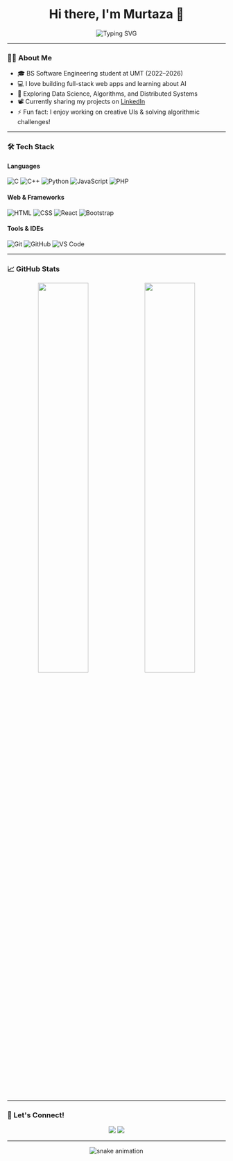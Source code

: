 <h1 align="center">Hi there, I'm Murtaza 👋</h1>

<p align="center">
  <img src="https://readme-typing-svg.demolab.com?font=Fira+Code&pause=1000&center=true&vCenter=true&width=435&lines=Software+Engineer+%7C+Full+Stack+Developer;Passionate+about+Tech+%26+Learning+AI;Let's+build+something+awesome+!🚀" alt="Typing SVG" />
</p>

---

### 👨‍💻 About Me

- 🎓 BS Software Engineering student at UMT (2022–2026)
- 💻 I love building full-stack web apps and learning about AI
- 🧠 Exploring Data Science, Algorithms, and Distributed Systems
- 📽️ Currently sharing my projects on [LinkedIn](https://www.linkedin.com/in/murtazamazhar/)
- ⚡ Fun fact: I enjoy working on creative UIs & solving algorithmic challenges!

---

### 🛠️ Tech Stack

#### Languages
![C](https://img.shields.io/badge/C-00599C?style=flat&logo=c&logoColor=white)
![C++](https://img.shields.io/badge/C++-00599C?style=flat&logo=cplusplus&logoColor=white)
![Python](https://img.shields.io/badge/Python-3776AB?style=flat&logo=python&logoColor=white)
![JavaScript](https://img.shields.io/badge/JavaScript-F7DF1E?style=flat&logo=javascript&logoColor=black)
![PHP](https://img.shields.io/badge/PHP-777BB4?style=flat&logo=php&logoColor=white)

#### Web & Frameworks
![HTML](https://img.shields.io/badge/HTML5-E34F26?style=flat&logo=html5&logoColor=white)
![CSS](https://img.shields.io/badge/CSS3-1572B6?style=flat&logo=css3&logoColor=white)
![React](https://img.shields.io/badge/React-20232A?style=flat&logo=react&logoColor=61DAFB)
![Bootstrap](https://img.shields.io/badge/Bootstrap-563D7C?style=flat&logo=bootstrap&logoColor=white)

#### Tools & IDEs
![Git](https://img.shields.io/badge/Git-F05032?style=flat&logo=git&logoColor=white)
![GitHub](https://img.shields.io/badge/GitHub-181717?style=flat&logo=github&logoColor=white)
![VS Code](https://img.shields.io/badge/VS%20Code-007ACC?style=flat&logo=visual-studio-code&logoColor=white)

---

### 📈 GitHub Stats

<p align="center">
  <img src="https://github-readme-stats.vercel.app/api?username=murtazamazhar&show_icons=true&theme=github_dark" width="48%"/>
  <img src="https://github-readme-streak-stats.herokuapp.com/?user=murtazamazhar&theme=github-dark-blue" width="48%"/>
</p>

---

### 🔗 Let's Connect!

<p align="center">
  <a href="https://www.linkedin.com/in/murtazamazhar/"><img src="https://img.shields.io/badge/LinkedIn-blue?style=flat&logo=linkedin&logoColor=white"/></a>
  <a href="mailto:murtazamazhar.dev@gmail.com"><img src="https://img.shields.io/badge/Email-red?style=flat&logo=gmail&logoColor=white"/></a>
</p>

---

<p align="center">
  <img src="https://github.com/murtazamazhar/murtazamazhar/blob/output/github-contribution-grid-snake.svg" alt="snake animation" />
</p>
